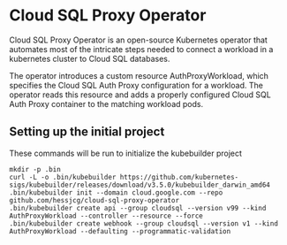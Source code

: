 # Cloud SQL Proxy Operator

Cloud SQL Proxy Operator is an open-source Kubernetes operator that automates
most of the intricate steps needed to connect a workload in a kubernetes cluster
to Cloud SQL databases. 

The operator introduces a custom resource AuthProxyWorkload, 
which specifies the Cloud SQL Auth Proxy configuration for a workload. The operator
reads this resource and adds a properly configured Cloud SQL Auth Proxy container
to the matching workload pods. 

## Setting up the initial project
These commands will be run to initialize the kubebuilder project 

```
mkdir -p .bin
curl -L -o .bin/kubebuilder https://github.com/kubernetes-sigs/kubebuilder/releases/download/v3.5.0/kubebuilder_darwin_amd64
.bin/kubebuilder init --domain cloud.google.com --repo github.com/hessjcg/cloud-sql-proxy-operator
.bin/kubebuilder create api --group cloudsql --version v99 --kind AuthProxyWorkload --controller --resource --force
.bin/kubebuilder create webhook --group cloudsql --version v1 --kind AuthProxyWorkload --defaulting --programmatic-validation
```


